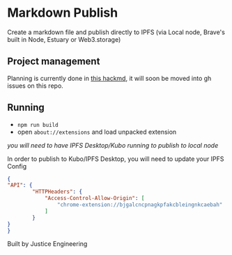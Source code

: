# Markdown Publish

Create a markdown file and publish directly to IPFS (via Local node, Brave's built in Node, Estuary or Web3.storage)

## Project management
Planning is currently done in [this hackmd](), it will soon be moved into gh issues on this repo.

## Running
* `npm run build`
* open `about://extensions` and load unpacked extension

_you will need to have IPFS Desktop/Kubo running to publish to local node_

In order to publish to Kubo/IPFS Desktop, you will need to update your IPFS Config

``` JSON
{
"API": {
		"HTTPHeaders": {
			"Access-Control-Allow-Origin": [
				"chrome-extension://bjgalcncpnagkpfakcbleingnkcaebah"
            ]
        }
}
}
```

Built by Justice Engineering